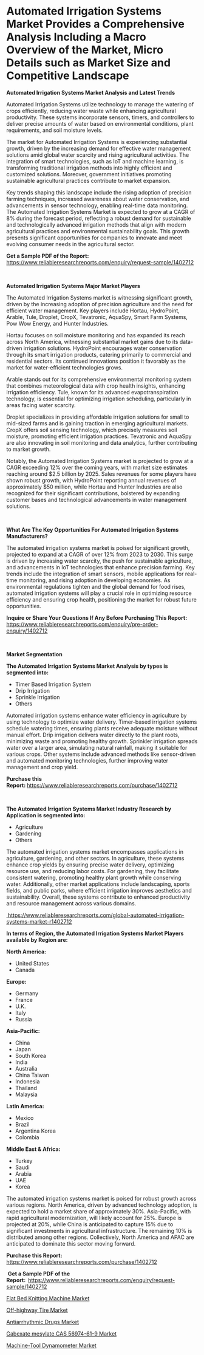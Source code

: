 <p><h1>Automated Irrigation Systems Market Provides a Comprehensive Analysis Including a Macro Overview of the Market, Micro Details such as Market Size and Competitive Landscape</h1></p><p><strong>Automated Irrigation Systems Market Analysis and Latest Trends</strong></p>
<p><p>Automated Irrigation Systems utilize technology to manage the watering of crops efficiently, reducing water waste while enhancing agricultural productivity. These systems incorporate sensors, timers, and controllers to deliver precise amounts of water based on environmental conditions, plant requirements, and soil moisture levels. </p><p>The market for Automated Irrigation Systems is experiencing substantial growth, driven by the increasing demand for effective water management solutions amid global water scarcity and rising agricultural activities. The integration of smart technologies, such as IoT and machine learning, is transforming traditional irrigation methods into highly efficient and customized solutions. Moreover, government initiatives promoting sustainable agricultural practices contribute to market expansion.</p><p>Key trends shaping this landscape include the rising adoption of precision farming techniques, increased awareness about water conservation, and advancements in sensor technology, enabling real-time data monitoring. The Automated Irrigation Systems Market is expected to grow at a CAGR of 8% during the forecast period, reflecting a robust demand for sustainable and technologically advanced irrigation methods that align with modern agricultural practices and environmental sustainability goals. This growth presents significant opportunities for companies to innovate and meet evolving consumer needs in the agricultural sector.</p></p>
<p><strong>Get a Sample PDF of the Report:&nbsp;</strong> <a href="https://www.reliableresearchreports.com/enquiry/request-sample/1402712?utm_campaign=11&utm_medium=2&utm_source=Github&utm_content=ia&utm_term=12012025&utm_id=automated-irrigation-systems">https://www.reliableresearchreports.com/enquiry/request-sample/1402712</a></p>
<p>&nbsp;</p>
<p><strong>Automated Irrigation Systems Major Market Players</strong></p>
<p><p>The Automated Irrigation Systems market is witnessing significant growth, driven by the increasing adoption of precision agriculture and the need for efficient water management. Key players include Hortau, HydroPoint, Arable, Tule, Droplet, CropX, Tevatronic, AquaSpy, Smart Farm Systems, Pow Wow Energy, and Hunter Industries.</p><p>Hortau focuses on soil moisture monitoring and has expanded its reach across North America, witnessing substantial market gains due to its data-driven irrigation solutions. HydroPoint encourages water conservation through its smart irrigation products, catering primarily to commercial and residential sectors. Its continued innovations position it favorably as the market for water-efficient technologies grows.</p><p>Arable stands out for its comprehensive environmental monitoring system that combines meteorological data with crop health insights, enhancing irrigation efficiency. Tule, known for its advanced evapotranspiration technology, is essential for optimizing irrigation scheduling, particularly in areas facing water scarcity.</p><p>Droplet specializes in providing affordable irrigation solutions for small to mid-sized farms and is gaining traction in emerging agricultural markets. CropX offers soil sensing technology, which precisely measures soil moisture, promoting efficient irrigation practices. Tevatronic and AquaSpy are also innovating in soil monitoring and data analytics, further contributing to market growth.</p><p>Notably, the Automated Irrigation Systems market is projected to grow at a CAGR exceeding 12% over the coming years, with market size estimates reaching around $2.5 billion by 2025. Sales revenues for some players have shown robust growth, with HydroPoint reporting annual revenues of approximately $50 million, while Hortau and Hunter Industries are also recognized for their significant contributions, bolstered by expanding customer bases and technological advancements in water management solutions.</p></p>
<p>&nbsp;</p>
<p><strong>What Are The Key Opportunities For Automated Irrigation Systems Manufacturers?</strong></p>
<p><p>The automated irrigation systems market is poised for significant growth, projected to expand at a CAGR of over 12% from 2023 to 2030. This surge is driven by increasing water scarcity, the push for sustainable agriculture, and advancements in IoT technologies that enhance precision farming. Key trends include the integration of smart sensors, mobile applications for real-time monitoring, and rising adoption in developing economies. As environmental regulations tighten and the global demand for food rises, automated irrigation systems will play a crucial role in optimizing resource efficiency and ensuring crop health, positioning the market for robust future opportunities.</p></p>
<p><strong>Inquire or Share Your Questions If Any Before Purchasing This Report:</strong> <a href="https://www.reliableresearchreports.com/enquiry/pre-order-enquiry/1402712?utm_campaign=11&utm_medium=2&utm_source=Github&utm_content=ia&utm_term=12012025&utm_id=automated-irrigation-systems">https://www.reliableresearchreports.com/enquiry/pre-order-enquiry/1402712</a></p>
<p>&nbsp;</p>
<p><strong>Market Segmentation</strong></p>
<p><strong>The Automated Irrigation Systems Market Analysis by types is segmented into:</strong></p>
<p><ul><li>Timer Based Irrigation System</li><li>Drip Irrigation</li><li>Sprinkle Irrigation</li><li>Others</li></ul></p>
<p><p>Automated irrigation systems enhance water efficiency in agriculture by using technology to optimize water delivery. Timer-based irrigation systems schedule watering times, ensuring plants receive adequate moisture without manual effort. Drip irrigation delivers water directly to the plant roots, minimizing waste and promoting healthy growth. Sprinkler irrigation spreads water over a larger area, simulating natural rainfall, making it suitable for various crops. Other systems include advanced methods like sensor-driven and automated monitoring technologies, further improving water management and crop yield.</p></p>
<p><strong>Purchase this Report:&nbsp;</strong><a href="https://www.reliableresearchreports.com/purchase/1402712?utm_campaign=11&utm_medium=2&utm_source=Github&utm_content=ia&utm_term=12012025&utm_id=automated-irrigation-systems">https://www.reliableresearchreports.com/purchase/1402712</a></p>
<p>&nbsp;</p>
<p><strong>The Automated Irrigation Systems Market Industry Research by Application is segmented into:</strong></p>
<p><ul><li>Agriculture</li><li>Gardening</li><li>Others</li></ul></p>
<p><p>The automated irrigation systems market encompasses applications in agriculture, gardening, and other sectors. In agriculture, these systems enhance crop yields by ensuring precise water delivery, optimizing resource use, and reducing labor costs. For gardening, they facilitate consistent watering, promoting healthy plant growth while conserving water. Additionally, other market applications include landscaping, sports fields, and public parks, where efficient irrigation improves aesthetics and sustainability. Overall, these systems contribute to enhanced productivity and resource management across various domains.</p></p>
<p><a href="https://www.reliableresearchreports.com/global-automated-irrigation-systems-market-r1402712?utm_campaign=11&utm_medium=2&utm_source=Github&utm_content=ia&utm_term=12012025&utm_id=automated-irrigation-systems">&nbsp;https://www.reliableresearchreports.com/global-automated-irrigation-systems-market-r1402712</a></p>
<p><strong>In terms of Region, the Automated Irrigation Systems Market Players available by Region are:</strong></p>
<p>
    <p> <strong> North America: </strong>
        <ul>
            <li>United States</li>
            <li>Canada</li>
        </ul>
        </p> 
    <p> <strong> Europe: </strong>
        <ul>
            <li>Germany</li>
            <li>France</li>
            <li>U.K.</li>
            <li>Italy</li>
            <li>Russia</li>
        </ul>
        </p> 
    <p> <strong> Asia-Pacific: </strong>
        <ul>
            <li>China</li>
            <li>Japan</li>
            <li>South Korea</li>
            <li>India</li>
            <li>Australia</li>
            <li>China Taiwan</li>
            <li>Indonesia</li>
            <li>Thailand</li>
            <li>Malaysia</li>
        </ul>
        </p> 
    <p> <strong> Latin America: </strong>
        <ul>
            <li>Mexico</li>
            <li>Brazil</li>
            <li>Argentina Korea</li>
            <li>Colombia</li>
        </ul>
        </p> 
    <p> <strong> Middle East & Africa: </strong>
        <ul>
            <li>Turkey</li>
            <li>Saudi</li>
            <li>Arabia</li>
            <li>UAE</li>
            <li>Korea</li>
        </ul>
    </p>
    </p>
<p><p>The automated irrigation systems market is poised for robust growth across various regions. North America, driven by advanced technology adoption, is expected to hold a market share of approximately 30%. Asia-Pacific, with rapid agricultural modernization, will likely account for 25%. Europe is projected at 20%, while China is anticipated to capture 15% due to significant investments in agricultural infrastructure. The remaining 10% is distributed among other regions. Collectively, North America and APAC are anticipated to dominate this sector moving forward.</p></p>
<p><strong>Purchase this Report: </strong><a href="https://www.reliableresearchreports.com/purchase/1402712?utm_campaign=11&utm_medium=2&utm_source=Github&utm_content=ia&utm_term=12012025&utm_id=automated-irrigation-systems">https://www.reliableresearchreports.com/purchase/1402712</a></p>
<p>&nbsp;<strong>Get a Sample PDF of the Report:&nbsp;&nbsp;</strong><a href="https://www.reliableresearchreports.com/enquiry/request-sample/1402712?utm_campaign=11&utm_medium=2&utm_source=Github&utm_content=ia&utm_term=12012025&utm_id=automated-irrigation-systems">https://www.reliableresearchreports.com/enquiry/request-sample/1402712</a></p>
<p><strong></strong></p>
<p><p><a href="https://github.com/gukenneth26571/Market-Research-Report-List-1/blob/main/flat-bed-knitting-machine-market.md?utm_campaign=11&utm_medium=2&utm_source=Github&utm_content=ia&utm_term=12012025&utm_id=automated-irrigation-systems">Flat Bed Knitting Machine Market</a></p><p><a href="https://www.linkedin.com/pulse/off-highway-tire-market-size-analysis-quantitative-insights-cbgzf?utm_campaign=11&utm_medium=2&utm_source=Github&utm_content=ia&utm_term=12012025&utm_id=automated-irrigation-systems">Off-highway Tire Market</a></p><p><a href="https://www.linkedin.com/pulse/according-market-research-antiarrhythmic-drugs-size-growing-qmcxf?utm_campaign=11&utm_medium=2&utm_source=Github&utm_content=ia&utm_term=12012025&utm_id=automated-irrigation-systems">Antiarrhythmic Drugs Market</a></p><p><a href="https://www.linkedin.com/pulse/global-gabexate-mesylate-cas-56974-61-9-market-size-2025-fhgkf?utm_campaign=11&utm_medium=2&utm_source=Github&utm_content=ia&utm_term=12012025&utm_id=automated-irrigation-systems">Gabexate mesylate CAS 56974-61-9 Market</a></p><p><a href="https://github.com/ChiragRp1/Market-Research-Report-List-7/blob/main/machine-tool-dynamometer-market.md?utm_campaign=11&utm_medium=2&utm_source=Github&utm_content=ia&utm_term=12012025&utm_id=automated-irrigation-systems">Machine-Tool Dynamometer Market</a></p></p>
